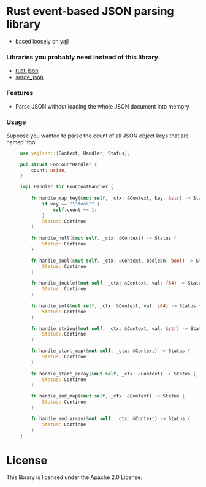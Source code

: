 # Rust event-based JSON parsing library
- based loosely on [yajl](https://github.com/yajl/yajl)

### Libraries you probably need instead of this library
- [rust-json](https://crates.io/crates/json)
- [serde_json](https://crates.io/crates/serde_json)

### Features
- Parse JSON without loading the whole JSON document into memory

### Usage

Suppose you wanted to parse the count of all JSON object keys that are named 'foo'.

```rust
     use yajlish::{Context, Handler, Status};

     pub struct FooCountHandler {
         count: usize,
     }

     impl Handler for FooCountHandler {
         
         fn handle_map_key(&mut self, _ctx: &Context, key: &str) -> Status {
             if key == "\"foo\"" {
                 self.count += 1;
             }
             Status::Continue
         }
     
         fn handle_null(&mut self, _ctx: &Context) -> Status {
             Status::Continue
         }

         fn handle_bool(&mut self, _ctx: &Context, boolean: bool) -> Status {
             Status::Continue
         }

         fn handle_double(&mut self, _ctx: &Context, val: f64) -> Status {
             Status::Continue
         }
         
         fn handle_int(&mut self, _ctx: &Context, val: i64) -> Status {
             Status::Continue
         }

         fn handle_string(&mut self, _ctx: &Context, val: &str) -> Status {
             Status::Continue
         }

         fn handle_start_map(&mut self, _ctx: &Context) -> Status {
             Status::Continue
         }
         
         fn handle_start_array(&mut self, _ctx: &Context) -> Status {
             Status::Continue
         }

         fn handle_end_map(&mut self, _ctx: &Context) -> Status {
             Status::Continue
         }

         fn handle_end_array(&mut self, _ctx: &Context) -> Status {
             Status::Continue
         }
     }
```

# License

This library is licensed under the Apache 2.0 License.
